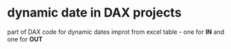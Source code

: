# dynamic date in DAX projects



part of DAX code for dynamic dates improt from excel table - one for <b>IN</b> and one for <b>OUT</b>
